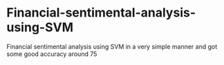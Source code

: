 # Financial-sentimental-analysis-using-SVM
Financial sentimental analysis using SVM in a very simple manner and got some good accuracy around 75

